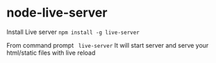 # node-live-server
Install Live server `npm install -g live-server`

From command prompt ` live-server` It will start server and serve your html/static files with live reload